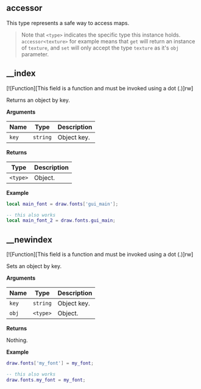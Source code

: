 ## accessor

This type represents a safe way to access maps.

> Note that `<type>` indicates the specific type this instance holds. `accessor<texture>` for example means that `get` will return an instance of `texture`, and `set` will only accept the type `texture` as it's `obj` parameter.

## __index

[![Function][This field is a function and must be invoked using a dot (.)]rw]

Returns an object by key.

**Arguments**

| Name | Type | Description |
| ---- | ---- | ----------- |
| `key` | `string` | Object key. |

**Returns**

| Type | Description |
| ---- | ----------- |
| `<type>` | Object. |

**Example**

```lua
local main_font = draw.fonts['gui_main'];

-- this also works
local main_font_2 = draw.fonts.gui_main;
```

## __newindex

[![Function][This field is a function and must be invoked using a dot (.)]rw]

Sets an object by key.

**Arguments**

| Name | Type | Description |
| ---- | ---- | ----------- |
| `key` | `string` | Object key. |
| `obj` | `<type>` | Object. |

**Returns**

Nothing.

**Example**

```lua
draw.fonts['my_font'] = my_font;

-- this also works
draw.fonts.my_font = my_font;
```